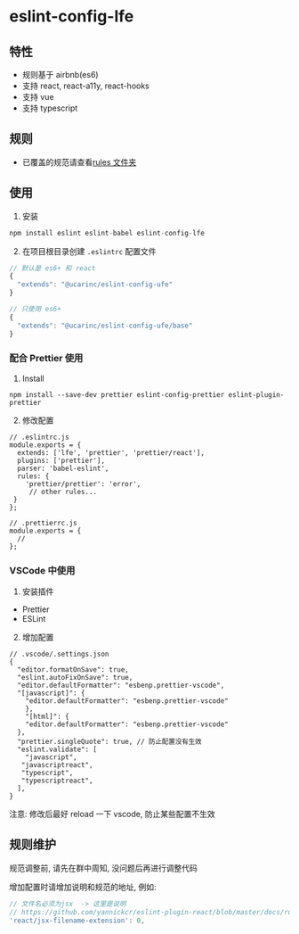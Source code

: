 # eslint-config-lfe

## 特性

- 规则基于 airbnb(es6)
- 支持 react, react-a11y, react-hooks
- 支持 vue
- 支持 typescript

## 规则

- 已覆盖的规范请查看[rules 文件夹](rules)

## 使用

1. 安装

```javascript
npm install eslint eslint-babel eslint-config-lfe
```

2. 在项目根目录创建 `.eslintrc` 配置文件

```javascript
// 默认是 es6+ 和 react
{
  "extends": "@ucarinc/eslint-config-ufe"
}

// 只使用 es6+
{
  "extends": "@ucarinc/eslint-config-ufe/base"
}
```

### 配合 Prettier 使用

1. Install

```
npm install --save-dev prettier eslint-config-prettier eslint-plugin-prettier
```

2. 修改配置

```
// .eslintrc.js
module.exports = {
  extends: ['lfe', 'prettier', 'prettier/react'],
  plugins: ['prettier'],
  parser: 'babel-eslint',
  rules: {
    'prettier/prettier': 'error',
     // other rules...
 }
};

// .prettierrc.js
module.exports = {
  //
};
```

### VSCode 中使用

1. 安装插件

- Prettier
- ESLint

2. 增加配置

```
// .vscode/.settings.json
{
  "editor.formatOnSave": true,
  "eslint.autoFixOnSave": true,
  "editor.defaultFormatter": "esbenp.prettier-vscode",
  "[javascript]": {
    "editor.defaultFormatter": "esbenp.prettier-vscode"
	},
	"[html]": {
  	"editor.defaultFormatter": "esbenp.prettier-vscode"
  },
  "prettier.singleQuote": true, // 防止配置没有生效
  "eslint.validate": [
    "javascript",
   "javascriptreact",
   "typescript",
   "typescriptreact",
  ],
}
```

注意: 修改后最好 reload 一下 vscode, 防止某些配置不生效

## 规则维护

规范调整前, 请先在群中周知, 没问题后再进行调整代码

增加配置时请增加说明和规范的地址, 例如:

```js
// 文件名必须为jsx  -> 这里是说明
// https://github.com/yannickcr/eslint-plugin-react/blob/master/docs/rules/jsx-filename-extension.md -> 这里写规则说明地址
'react/jsx-filename-extension': 0,
```
